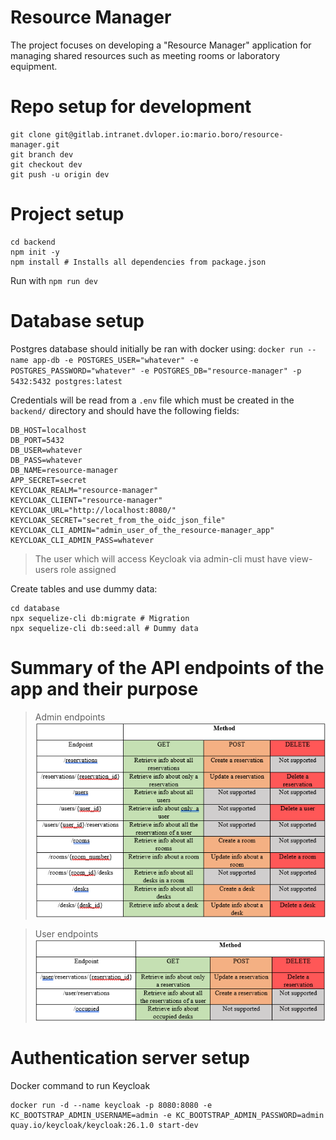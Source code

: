 # Resource Manager

The project focuses on developing a "Resource Manager" application for managing shared resources such as meeting rooms or laboratory equipment.

# Repo setup for development
```
git clone git@gitlab.intranet.dvloper.io:mario.boro/resource-manager.git
git branch dev
git checkout dev
git push -u origin dev
```
# Project setup
```
cd backend
npm init -y
npm install # Installs all dependencies from package.json
```

Run with `npm run dev`

# Database setup
Postgres database should initially be ran with docker using:
`docker run --name app-db -e POSTGRES_USER="whatever" -e POSTGRES_PASSWORD="whatever" -e POSTGRES_DB="resource-manager" -p 5432:5432 postgres:latest`

Credentials will be read from a `.env` file which must be created in the `backend/` directory and should have the following fields:
```
DB_HOST=localhost
DB_PORT=5432
DB_USER=whatever
DB_PASS=whatever
DB_NAME=resource-manager
APP_SECRET=secret
KEYCLOAK_REALM="resource-manager"
KEYCLOAK_CLIENT="resource-manager"
KEYCLOAK_URL="http://localhost:8080/"
KEYCLOAK_SECRET="secret_from_the_oidc_json_file"
KEYCLOAK_CLI_ADMIN="admin_user_of_the_resource-manager_app"
KEYCLOAK_CLI_ADMIN_PASS=whatever
```
>The user which will access Keycloak via admin-cli must have view-users role assigned

Create tables and use dummy data:
```
cd database
npx sequelize-cli db:migrate # Migration
npx sequelize-cli db:seed:all # Dummy data
```

# Summary of the API endpoints of the app and their purpose

>Admin endpoints
![photo](photos/photo-1.png)

>User endpoints
![photo](photos/photo-2.png)

# Authentication server setup

Docker command to run Keycloak
```
docker run -d --name keycloak -p 8080:8080 -e KC_BOOTSTRAP_ADMIN_USERNAME=admin -e KC_BOOTSTRAP_ADMIN_PASSWORD=admin quay.io/keycloak/keycloak:26.1.0 start-dev
```
